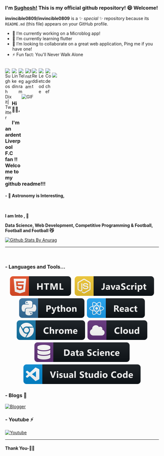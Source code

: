 ###   I'm [Sughosh!](https://invincible0809.github.io/SughoshDixit/) This is my official github repository! 😄 Welcome!




**invincible0809/invincible0809** is a ✨ _special_ ✨ repository because its `README.md` (this file) appears on your GitHub profile.


- 🔭 I’m currently working on a Microblog app!
- 🌱 I’m currently learning flutter
- 👯 I’m looking to collaborate on a great web application, Ping me if you have one! 
- ⚡ Fun fact: You'll Never Walk Alone

  


<br/>
<a href="https://twitter.com/PSughosh">
  <img align="left" alt="Sughosh Dixit| Twitter" width="22px" src="https://cdn.jsdelivr.net/npm/simple-icons@v3/icons/twitter.svg" />
</a>
<a href="https://www.linkedin.com/in/sughosh-dixit">
  <img align="left" alt="Linkedin" width="22px" src="https://cdn.jsdelivr.net/npm/simple-icons@v3/icons/linkedin.svg" />
</a>
<a href="https://t.me/sughoshdixit">
  <img align="left" alt="Telegram" width="22px" src="https://cdn.jsdelivr.net/npm/simple-icons@v3/icons/telegram.svg" />
</a>
<a href="https://www.instagram.com/sughoshdixit/">
  <img align="left" alt="Instagram" width="22px" src="https://cdn.jsdelivr.net/npm/simple-icons@v3/icons/instagram.svg" />
</a>
<a href="https://www.reddit.com/user/Sughosh-Dixit">
  <img align="left" alt=" Reddit" width="22px" src="https://cdn.jsdelivr.net/npm/simple-icons@v3/icons/reddit.svg" />
</a>
<a href="https://leetcode.com/invincible0809/">
  <img align="left" alt="Leetcode" width="22px" src="https://cdn.jsdelivr.net/npm/simple-icons@v3/icons/leetcode.svg" />
</a>
<a href="https://www.codechef.com/users/invincible008">
  <img align="left" alt=" Codechef" width="22px" src="https://cdn.jsdelivr.net/npm/simple-icons@v3/icons/codechef.svg" />
</a>

![](https://visitor-badge.glitch.me/badge?page_id=invincible0809.invincible0809)

<br />

<img align="right" height="270px" width="450px" alt="GIF" src="https://media.giphy.com/media/jQoGptaLixVDC6gGY4/giphy.gif" />
<br />

### Hi 🙋‍♂️,
### I'm an ardent Liverpool F.C fan !! Welcome to my github readme!!!




#### - 🔭 Astronomy  is Interesting, 


<br />


**I am Into , 🙏**

**Data Science, Web Development, Competitive Programming & Football, Football and Football 😼**
<br />


[![Github Stats By Anurag](https://github-readme-stats.vercel.app/api?username=invincible0809&show_icons=true&title_color=fff&icon_color=79ff97&text_color=9f9f9f&bg_color=151515)](https://github.com/anuraghazra/github-readme-stats)

*************

<br />

### - Languages and Tools...

<p align="center">

<!-- For more icons please follow  https://github.com/MikeCodesDotNET/ColoredBadges -->

 <img src="https://raw.githubusercontent.com/8bithemant/8bithemant/master/svg/dev/languages/html.svg" alt="html" style="vertical-align:top; margin:4px">    
<img src="https://raw.githubusercontent.com/8bithemant/8bithemant/master/svg/dev/languages/js.svg" alt="js" style="vertical-align:top; margin:4px"><img src="https://raw.githubusercontent.com/8bithemant/8bithemant/master/svg/dev/languages/python.svg" alt="python" style="vertical-align:top; margin:4px"><img src="https://raw.githubusercontent.com/8bithemant/8bithemant/master/svg/dev/frameworks/react.svg" alt="react" style="vertical-align:top; margin:4px"><img src="https://raw.githubusercontent.com/8bithemant/8bithemant/master/svg/dev/misc/chrome.svg" alt="chrome" style="vertical-align:top; margin:4px"><img src="https://raw.githubusercontent.com/8bithemant/8bithemant/master/svg/dev/misc/cloud.svg" alt="cloud" style="vertical-align:top; margin:4px"><img src="https://raw.githubusercontent.com/8bithemant/8bithemant/master/svg/dev/misc/datascience.svg" alt="datascience" style="vertical-align:top; margin:4px"<img src="https://raw.githubusercontent.com/8bithemant/8bithemant/master/svg/dev/services/npm.svg" alt="npm" style="vertical-align:top; margin:4px"><img src="https://raw.githubusercontent.com/8bithemant/8bithemant/master/svg/dev/tools/visualstudio_code.svg" alt="vscode" style="vertical-align:top; margin:4px">

</p>


### - Blogs 🌱


<a href="https://sughoshdixit.blogspot.com">
  <img align="center" alt="Blogger" width="22px" src="https://cdn.jsdelivr.net/npm/simple-icons@3.1.0/icons/blogger.svg" />
</a> 


### - Youtube ⚡️

   <a href="https://www.youtube.com/watch?v=UWUO_3lW8zE&t=4s">
  <img align="center" alt="Youtube" width="22px" src="https://cdn.jsdelivr.net/npm/simple-icons@3.1.0/icons/youtube.svg" />
</a>

<br/>

***********************************

#### Thank You-🙏🏼




  
